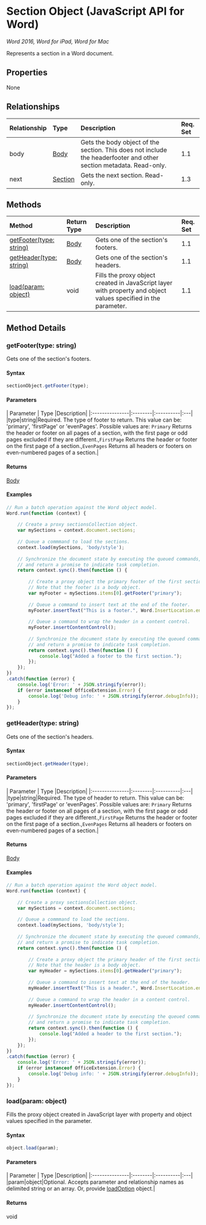# Section Object (JavaScript API for Word)

_Word 2016, Word for iPad, Word for Mac_

Represents a section in a Word document.

## Properties

None

## Relationships
| Relationship | Type	|Description| Req. Set|
|:---------------|:--------|:----------|:----|
|body|[Body](body.md)|Gets the body object of the section. This does not include the headerfooter and other section metadata. Read-only.|1.1||
|next|[Section](section.md)|Gets the next section. Read-only.|1.3||

## Methods

| Method		   | Return Type	|Description| Req. Set|
|:---------------|:--------|:----------|:----|
|[getFooter(type: string)](#getfootertype-string)|[Body](body.md)|Gets one of the section's footers.|1.1|
|[getHeader(type: string)](#getheadertype-string)|[Body](body.md)|Gets one of the section's headers.|1.1|
|[load(param: object)](#loadparam-object)|void|Fills the proxy object created in JavaScript layer with property and object values specified in the parameter.|1.1|

## Method Details


### getFooter(type: string)
Gets one of the section's footers.

#### Syntax
```js
sectionObject.getFooter(type);
```

#### Parameters
| Parameter	   | Type	|Description|
|:---------------|:--------|:----------|:---|
|type|string|Required. The type of footer to return. This value can be: 'primary', 'firstPage' or 'evenPages'. Possible values are: `Primary` Returns the header or footer on all pages of a section, with the first page or odd pages excluded if they are different.,`FirstPage` Returns the header or footer on the first page of a section.,`EvenPages` Returns all headers or footers on even-numbered pages of a section.|

#### Returns
[Body](body.md)

#### Examples

```js
// Run a batch operation against the Word object model.
Word.run(function (context) {
	
	// Create a proxy sectionsCollection object.
	var mySections = context.document.sections;
	
	// Queue a commmand to load the sections.
	context.load(mySections, 'body/style');
	
	// Synchronize the document state by executing the queued commands, 
	// and return a promise to indicate task completion.
	return context.sync().then(function () {
		
		// Create a proxy object the primary footer of the first section. 
		// Note that the footer is a body object.
		var myFooter = mySections.items[0].getFooter("primary");
		
		// Queue a command to insert text at the end of the footer.
		myFooter.insertText("This is a footer.", Word.InsertLocation.end);
		
		// Queue a command to wrap the header in a content control.
		myFooter.insertContentControl();
							  
		// Synchronize the document state by executing the queued commands, 
		// and return a promise to indicate task completion.
		return context.sync().then(function () {
			console.log("Added a footer to the first section.");
		});                    
	});  
})
.catch(function (error) {
	console.log('Error: ' + JSON.stringify(error));
	if (error instanceof OfficeExtension.Error) {
		console.log('Debug info: ' + JSON.stringify(error.debugInfo));
	}
});
```

### getHeader(type: string)
Gets one of the section's headers.

#### Syntax
```js
sectionObject.getHeader(type);
```

#### Parameters
| Parameter	   | Type	|Description|
|:---------------|:--------|:----------|:---|
|type|string|Required. The type of header to return. This value can be: 'primary', 'firstPage' or 'evenPages'. Possible values are: `Primary` Returns the header or footer on all pages of a section, with the first page or odd pages excluded if they are different.,`FirstPage` Returns the header or footer on the first page of a section.,`EvenPages` Returns all headers or footers on even-numbered pages of a section.|

#### Returns
[Body](body.md)

#### Examples

```js
// Run a batch operation against the Word object model.
Word.run(function (context) {
    
    // Create a proxy sectionsCollection object.
    var mySections = context.document.sections;
    
    // Queue a commmand to load the sections.
    context.load(mySections, 'body/style');
    
    // Synchronize the document state by executing the queued commands, 
    // and return a promise to indicate task completion.
    return context.sync().then(function () {
        
        // Create a proxy object the primary header of the first section. 
        // Note that the header is a body object.
        var myHeader = mySections.items[0].getHeader("primary");
        
        // Queue a command to insert text at the end of the header.
        myHeader.insertText("This is a header.", Word.InsertLocation.end);
        
        // Queue a command to wrap the header in a content control.
        myHeader.insertContentControl();
                              
        // Synchronize the document state by executing the queued commands, 
        // and return a promise to indicate task completion.
        return context.sync().then(function () {
            console.log("Added a header to the first section.");
        });                    
    });  
})
.catch(function (error) {
    console.log('Error: ' + JSON.stringify(error));
    if (error instanceof OfficeExtension.Error) {
        console.log('Debug info: ' + JSON.stringify(error.debugInfo));
    }
});
```

### load(param: object)
Fills the proxy object created in JavaScript layer with property and object values specified in the parameter.

#### Syntax
```js
object.load(param);
```

#### Parameters
| Parameter	   | Type	|Description|
|:---------------|:--------|:----------|:---|
|param|object|Optional. Accepts parameter and relationship names as delimited string or an array. Or, provide [loadOption](loadoption.md) object.|

#### Returns
void
